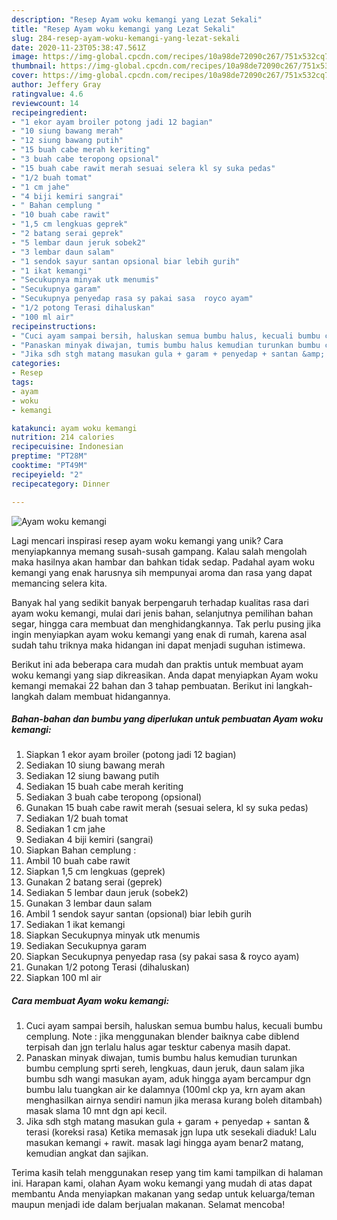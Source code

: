 ```yaml
---
description: "Resep Ayam woku kemangi yang Lezat Sekali"
title: "Resep Ayam woku kemangi yang Lezat Sekali"
slug: 284-resep-ayam-woku-kemangi-yang-lezat-sekali
date: 2020-11-23T05:38:47.561Z
image: https://img-global.cpcdn.com/recipes/10a98de72090c267/751x532cq70/ayam-woku-kemangi-foto-resep-utama.jpg
thumbnail: https://img-global.cpcdn.com/recipes/10a98de72090c267/751x532cq70/ayam-woku-kemangi-foto-resep-utama.jpg
cover: https://img-global.cpcdn.com/recipes/10a98de72090c267/751x532cq70/ayam-woku-kemangi-foto-resep-utama.jpg
author: Jeffery Gray
ratingvalue: 4.6
reviewcount: 14
recipeingredient:
- "1 ekor ayam broiler potong jadi 12 bagian"
- "10 siung bawang merah"
- "12 siung bawang putih"
- "15 buah cabe merah keriting"
- "3 buah cabe teropong opsional"
- "15 buah cabe rawit merah sesuai selera kl sy suka pedas"
- "1/2 buah tomat"
- "1 cm jahe"
- "4 biji kemiri sangrai"
- " Bahan cemplung "
- "10 buah cabe rawit"
- "1,5 cm lengkuas geprek"
- "2 batang serai geprek"
- "5 lembar daun jeruk sobek2"
- "3 lembar daun salam"
- "1 sendok sayur santan opsional biar lebih gurih"
- "1 ikat kemangi"
- "Secukupnya minyak utk menumis"
- "Secukupnya garam"
- "Secukupnya penyedap rasa sy pakai sasa  royco ayam"
- "1/2 potong Terasi dihaluskan"
- "100 ml air"
recipeinstructions:
- "Cuci ayam sampai bersih, haluskan semua bumbu halus, kecuali bumbu cemplung. Note : jika menggunakan blender baiknya cabe diblend terpisah dan jgn terlalu halus agar tesktur cabenya masih dapat."
- "Panaskan minyak diwajan, tumis bumbu halus kemudian turunkan bumbu cemplung sprti sereh, lengkuas, daun jeruk, daun salam jika bumbu sdh wangi masukan ayam, aduk hingga ayam bercampur dgn bumbu lalu tuangkan air ke dalamnya (100ml ckp ya, krn ayam akan menghasilkan airnya sendiri namun jika merasa kurang boleh ditambah) masak slama 10 mnt dgn api kecil."
- "Jika sdh stgh matang masukan gula + garam + penyedap + santan &amp; terasi (koreksi rasa) Ketika memasak jgn lupa utk sesekali diaduk! Lalu masukan kemangi + rawit. masak lagi hingga ayam benar2 matang, kemudian angkat dan sajikan."
categories:
- Resep
tags:
- ayam
- woku
- kemangi

katakunci: ayam woku kemangi 
nutrition: 214 calories
recipecuisine: Indonesian
preptime: "PT28M"
cooktime: "PT49M"
recipeyield: "2"
recipecategory: Dinner

---
```



![Ayam woku kemangi](https://img-global.cpcdn.com/recipes/10a98de72090c267/751x532cq70/ayam-woku-kemangi-foto-resep-utama.jpg)

Lagi mencari inspirasi resep ayam woku kemangi yang unik? Cara menyiapkannya memang susah-susah gampang. Kalau salah mengolah maka hasilnya akan hambar dan bahkan tidak sedap. Padahal ayam woku kemangi yang enak harusnya sih mempunyai aroma dan rasa yang dapat memancing selera kita.

Banyak hal yang sedikit banyak berpengaruh terhadap kualitas rasa dari ayam woku kemangi, mulai dari jenis bahan, selanjutnya pemilihan bahan segar, hingga cara membuat dan menghidangkannya. Tak perlu pusing jika ingin menyiapkan ayam woku kemangi yang enak di rumah, karena asal sudah tahu triknya maka hidangan ini dapat menjadi suguhan istimewa.




Berikut ini ada beberapa cara mudah dan praktis untuk membuat ayam woku kemangi yang siap dikreasikan. Anda dapat menyiapkan Ayam woku kemangi memakai 22 bahan dan 3 tahap pembuatan. Berikut ini langkah-langkah dalam membuat hidangannya.

<!--inarticleads1-->

##### Bahan-bahan dan bumbu yang diperlukan untuk pembuatan Ayam woku kemangi:

1. Siapkan 1 ekor ayam broiler (potong jadi 12 bagian)
1. Sediakan 10 siung bawang merah
1. Sediakan 12 siung bawang putih
1. Sediakan 15 buah cabe merah keriting
1. Sediakan 3 buah cabe teropong (opsional)
1. Gunakan 15 buah cabe rawit merah (sesuai selera, kl sy suka pedas)
1. Sediakan 1/2 buah tomat
1. Sediakan 1 cm jahe
1. Sediakan 4 biji kemiri (sangrai)
1. Siapkan  Bahan cemplung :
1. Ambil 10 buah cabe rawit
1. Siapkan 1,5 cm lengkuas (geprek)
1. Gunakan 2 batang serai (geprek)
1. Sediakan 5 lembar daun jeruk (sobek2)
1. Gunakan 3 lembar daun salam
1. Ambil 1 sendok sayur santan (opsional) biar lebih gurih
1. Sediakan 1 ikat kemangi
1. Siapkan Secukupnya minyak utk menumis
1. Sediakan Secukupnya garam
1. Siapkan Secukupnya penyedap rasa (sy pakai sasa &amp; royco ayam)
1. Gunakan 1/2 potong Terasi (dihaluskan)
1. Siapkan 100 ml air




<!--inarticleads2-->

##### Cara membuat Ayam woku kemangi:

1. Cuci ayam sampai bersih, haluskan semua bumbu halus, kecuali bumbu cemplung. Note : jika menggunakan blender baiknya cabe diblend terpisah dan jgn terlalu halus agar tesktur cabenya masih dapat.
1. Panaskan minyak diwajan, tumis bumbu halus kemudian turunkan bumbu cemplung sprti sereh, lengkuas, daun jeruk, daun salam jika bumbu sdh wangi masukan ayam, aduk hingga ayam bercampur dgn bumbu lalu tuangkan air ke dalamnya (100ml ckp ya, krn ayam akan menghasilkan airnya sendiri namun jika merasa kurang boleh ditambah) masak slama 10 mnt dgn api kecil.
1. Jika sdh stgh matang masukan gula + garam + penyedap + santan &amp; terasi (koreksi rasa) Ketika memasak jgn lupa utk sesekali diaduk! Lalu masukan kemangi + rawit. masak lagi hingga ayam benar2 matang, kemudian angkat dan sajikan.




Terima kasih telah menggunakan resep yang tim kami tampilkan di halaman ini. Harapan kami, olahan Ayam woku kemangi yang mudah di atas dapat membantu Anda menyiapkan makanan yang sedap untuk keluarga/teman maupun menjadi ide dalam berjualan makanan. Selamat mencoba!
